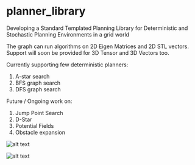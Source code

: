 # planner_library
Developing a Standard Templated Planning Library for Deterministic and Stochastic Planning Environments in a grid world

The graph can run algorithms on 2D Eigen Matrices and 2D STL vectors. Support will soon be provided for 3D Tensor and 3D Vectors too. 

Currently supporting few deterministic planners:
1. A-star search
2. BFS graph search
3. DFS graph search

Future / Ongoing work on:
1. Jump Point Search
2. D-Star
3. Potential Fields
4. Obstacle expansion

![alt text](https://github.com/YashTrikannad/planner_library/blob/master/images/astar_debug.png)


![alt text](https://github.com/YashTrikannad/planner_library/blob/master/images/bfs.png)

